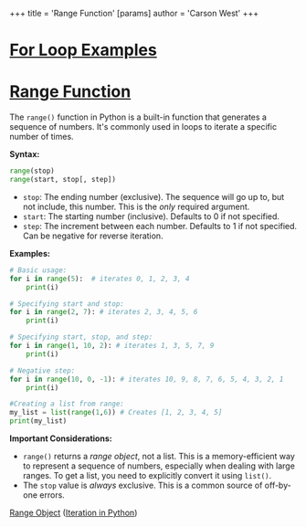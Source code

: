 +++
 title = 'Range Function'
[params]
	author = 'Carson West'
+++
# [For Loop Examples](./../for-loop-examples/)
# [Range Function](./../range-function/) 
The `range()` function in Python is a built-in function that generates a sequence of numbers.  It's commonly used in loops to iterate a specific number of times.

**Syntax:**

```python
range(stop)
range(start, stop[, step])
```

* `stop`:  The ending number (exclusive).  The sequence will go up to, but not include, this number.  This is the *only* required argument.
* `start`: The starting number (inclusive). Defaults to 0 if not specified.
* `step`: The increment between each number. Defaults to 1 if not specified.  Can be negative for reverse iteration.


**Examples:**

```python
# Basic usage:
for i in range(5):  # iterates 0, 1, 2, 3, 4
    print(i)

# Specifying start and stop:
for i in range(2, 7): # iterates 2, 3, 4, 5, 6
    print(i)

# Specifying start, stop, and step:
for i in range(1, 10, 2): # iterates 1, 3, 5, 7, 9
    print(i)

# Negative step:
for i in range(10, 0, -1): # iterates 10, 9, 8, 7, 6, 5, 4, 3, 2, 1
    print(i)

#Creating a list from range:
my_list = list(range(1,6)) # Creates [1, 2, 3, 4, 5]
print(my_list)
```

**Important Considerations:**

* `range()` returns a *range object*, not a list.  This is a memory-efficient way to represent a sequence of numbers, especially when dealing with large ranges.  To get a list, you need to explicitly convert it using `list()`.
* The `stop` value is *always* exclusive.  This is a common source of off-by-one errors.


[Range Object](./../range-object/)  ([Iteration in Python](./../iteration-in-python/))
